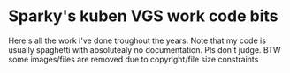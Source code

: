 # Sparky's kuben VGS work code bits
Here's all the work i've done troughout the years. 
Note that my code is usually spaghetti with absolutealy no documentation. Pls don't judge.
BTW some images/files are removed due to copyright/file size constraints
